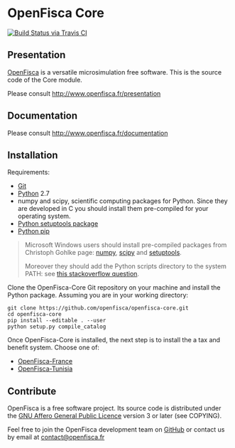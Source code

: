 # OpenFisca Core

[![Build Status via Travis CI](https://travis-ci.org/openfisca/openfisca-core.svg?branch=master)](https://travis-ci.org/openfisca/openfisca-core)

## Presentation

[OpenFisca](http://www.openfisca.fr/) is a versatile microsimulation free software.
This is the source code of the Core module.

Please consult http://www.openfisca.fr/presentation

## Documentation

Please consult http://www.openfisca.fr/documentation

## Installation

Requirements:

- [Git](http://www.git-scm.com/)
- [Python](http://www.python.org/) 2.7
- numpy and scipy, scientific computing packages for Python.
Since they are developed in C you should install them pre-compiled for your operating system.
- [Python setuptools package](https://pypi.python.org/pypi/setuptools)
- [Python pip](https://pypi.python.org/pypi/pip)


> Microsoft Windows users should install pre-compiled packages from Christoph Gohlke page:
> [numpy](http://www.lfd.uci.edu/~gohlke/pythonlibs/#numpy),
> [scipy](http://www.lfd.uci.edu/~gohlke/pythonlibs/#scipy) and
> [setuptools](http://www.lfd.uci.edu/~gohlke/pythonlibs/#setuptools).
>
> Moreover they should add the Python scripts directory to the system PATH: see
> [this stackoverflow question](http://stackoverflow.com/a/20458590).

Clone the OpenFisca-Core Git repository on your machine and install the Python package.
Assuming you are in your working directory:

```
git clone https://github.com/openfisca/openfisca-core.git
cd openfisca-core
pip install --editable . --user
python setup.py compile_catalog
```

Once OpenFisca-Core is installed, the next step is to install the a tax and benefit system.
Choose one of:

- [OpenFisca-France](https://github.com/openfisca/openfisca-france)
- [OpenFisca-Tunisia](https://github.com/openfisca/openfisca-tunisia)

## Contribute

OpenFisca is a free software project.
Its source code is distributed under the [GNU Affero General Public Licence](http://www.gnu.org/licenses/agpl.html)
version 3 or later (see COPYING).

Feel free to join the OpenFisca development team on [GitHub](https://github.com/openfisca) or contact us by email at
contact@openfisca.fr
